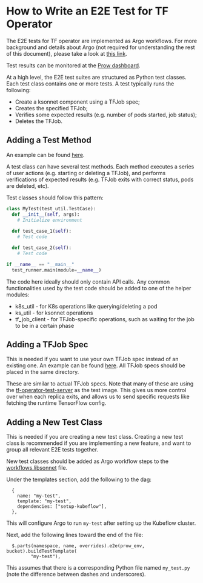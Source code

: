 # How to Write an E2E Test for TF Operator

The E2E tests for TF operator are implemented as Argo workflows. For more background and details
about Argo (not required for understanding the rest of this document), please take a look at
[this link](https://github.com/kubeflow/testing/blob/master/README.md).

Test results can be monitored at the [Prow dashboard](https://prow.k8s.io/?repo=kubeflow%2Ftf-operator).

At a high level, the E2E test suites are structured as Python test classes. Each test class contains
one or more tests. A test typically runs the following:
* Create a ksonnet component using a TFJob spec;
* Creates the specified TFJob;
* Verifies some expected results (e.g. number of pods started, job status);
* Deletes the TFJob.


## Adding a Test Method

An example can be found [here](https://github.com/kubeflow/tf-operator/blob/master/py/kubeflow/tf_operator/simple_tfjob_tests.py).

A test class can have several test methods. Each method executes a series of user actions (e.g.
starting or deleting a TFJob), and performs verifications of expected results (e.g. TFJob exits with
correct status, pods are deleted, etc).

Test classes should follow this pattern:
```python
class MyTest(test_util.TestCase):
  def __init__(self, args):
    # Initialize environment
 
  def test_case_1(self):
    # Test code

  def test_case_2(self):
    # Test code

if __name__ == "__main__"
  test_runner.main(module=__name__)
```

The code here ideally should only contain API calls. Any common functionalities used by the test code should
be added to one of the helper modules:
* k8s_util - for K8s operations like querying/deleting a pod
* ks_util - for ksonnet operations
* tf_job_client - for TFJob-specific operations, such as waiting for the job to be in a certain phase

## Adding a TFJob Spec

This is needed if you want to use your own TFJob spec instead of an existing one. An example can be found
[here](https://github.com/kubeflow/tf-operator/tree/master/test/workflows/components/simple_tfjob_v1alpha2.jsonnet).
All TFJob specs should be placed in the same directory.

These are similar to actual TFJob specs. Note that many of these are using the 
[tf-operator-test-server](https://github.com/kubeflow/tf-operator/tree/master/test/test-server) as the test image.
This gives us more control over when each replica exits, and allows us to send specific requests like fetching the
runtime TensorFlow config.

## Adding a New Test Class

This is needed if you are creating a new test class. Creating a new test class is recommended if you are implementing
a new feature, and want to group all relevant E2E tests together.

New test classes should be added as Argo workflow steps to the
[workflows.libsonnet](https://github.com/kubeflow/tf-operator/blob/master/test/workflows/components/workflows.libsonnet) file.

Under the templates section, add the following to the dag:
```
  {
    name: "my-test",
    template: "my-test",
    dependencies: ["setup-kubeflow"],
  },
```
This will configure Argo to run `my-test` after setting up the Kubeflow cluster.

Next, add the following lines toward the end of the file:
```
  $.parts(namespace, name, overrides).e2e(prow_env, bucket).buildTestTemplate(
         "my-test"),
```
This assumes that there is a corresponding Python file named `my_test.py` (note the difference between dashes and
underscores).

